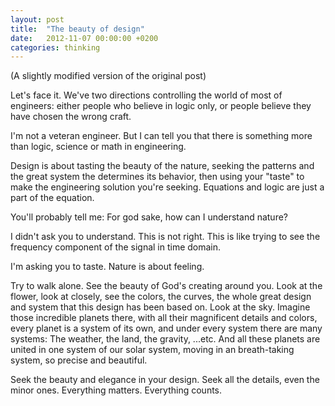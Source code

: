 ```yaml
---
layout: post
title:  "The beauty of design"
date:   2012-11-07 00:00:00 +0200
categories: thinking
---
```

(A slightly modified version of the original post)

Let's face it. We've two directions controlling the world of most of engineers: either people who believe in logic only, or people believe they have chosen the wrong craft.

I'm not a veteran engineer. But I can tell you that there is something more than logic, science or math in engineering.

Design is about tasting the beauty of the nature, seeking the patterns and the great system the determines its behavior, then using your "taste" to make the engineering solution you're seeking. Equations and logic are just a part of the equation. 

You'll probably tell me: For god sake, how can I understand nature? 

I didn't ask you to understand. This is not right. This is like trying to see the frequency component of the signal in time domain.

I'm asking you to taste. Nature is about feeling.

Try to walk alone. See the beauty of God's creating around you. Look at the flower, look at closely, see the colors, the curves, the whole great design and system that this design has been based on. Look at the sky. Imagine those incredible planets there, with all their magnificent details and colors, every planet is a system of its own, and under every system there are many systems: The weather, the land, the gravity, ...etc. And all these planets are united in one system of our solar system, moving in an breath-taking system, so precise and beautiful.

Seek the beauty and elegance in your design. Seek all the details, even the minor ones. Everything matters. Everything counts.
